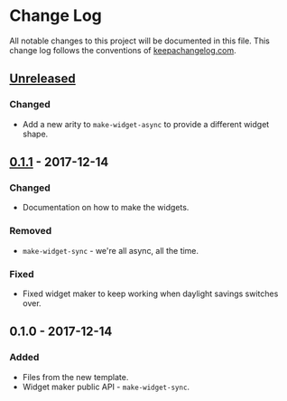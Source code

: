 # Change Log
All notable changes to this project will be documented in this file. This change log follows the conventions of [keepachangelog.com](http://keepachangelog.com/).

## [Unreleased]
### Changed
- Add a new arity to `make-widget-async` to provide a different widget shape.

## [0.1.1] - 2017-12-14
### Changed
- Documentation on how to make the widgets.

### Removed
- `make-widget-sync` - we're all async, all the time.

### Fixed
- Fixed widget maker to keep working when daylight savings switches over.

## 0.1.0 - 2017-12-14
### Added
- Files from the new template.
- Widget maker public API - `make-widget-sync`.

[Unreleased]: https://github.com/your-name/day02/compare/0.1.1...HEAD
[0.1.1]: https://github.com/your-name/day02/compare/0.1.0...0.1.1
